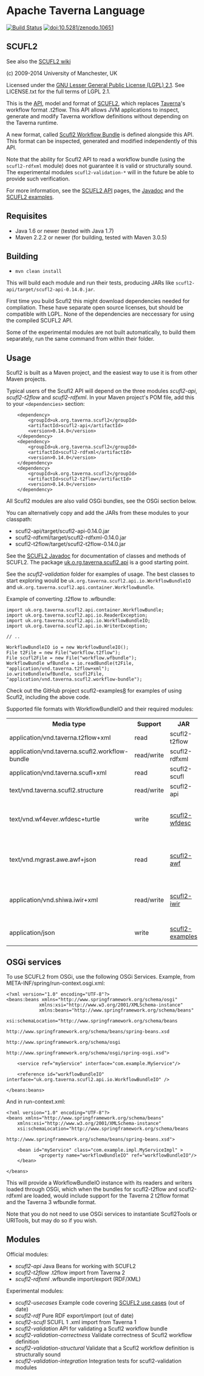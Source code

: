 <!---
   Licensed to the Apache Software Foundation (ASF) under one or more
   contributor license agreements.  See the NOTICE file distributed with
   this work for additional information regarding copyright ownership.
   The ASF licenses this file to You under the Apache License, Version 2.0
   (the "License"); you may not use this file except in compliance with
   the License.  You may obtain a copy of the License at

       http://www.apache.org/licenses/LICENSE-2.0

   Unless required by applicable law or agreed to in writing, software
   distributed under the License is distributed on an "AS IS" BASIS,
   WITHOUT WARRANTIES OR CONDITIONS OF ANY KIND, either express or implied.
   See the License for the specific language governing permissions and
   limitations under the License.
--->
# Apache Taverna Language

[![Build Status](https://travis-ci.org/taverna-incubator/incubator-taverna-language.svg)](https://travis-ci.org/taverna-incubator/incubator-taverna-language)
[![doi:10.5281/zenodo.10651](https://zenodo.org/badge/doi/10.5281/zenodo.10651.png)](http://dx.doi.org/10.5281/zenodo.10651)


## SCUFL2


See also the [SCUFL2 wiki][1]

(c) 2009-2014 University of Manchester, UK

Licensed under the [GNU Lesser General Public License (LGPL) 2.1][6]. 
See LICENSE.txt for the full terms of LGPL 2.1.

This is the [API][9], model and format of [SCUFL2][1], which replaces 
[Taverna][5]'s workflow format .t2flow. This API allows 
JVM applications to inspect, generate and modify Taverna workflow
definitions without depending on the Taverna runtime.

A new format, called [Scufl2 Workflow Bundle][7] is defined alongside this
API. This format can be inspected, generated and modified independently
of this API.

Note that the ability for Scufl2 API to read a workflow bundle (using
the `scufl2-rdfxml` module) does not guarantee it is valid or
structurally sound. The experimental modules `scufl2-validation-*` will
in the future be able to provide such verification.

For more information, see the [SCUFL2 API][9] pages, the
[Javadoc][10] and the [SCUFL2 examples][8].

Requisites
----------

* Java 1.6 or newer (tested with Java 1.7)
* Maven 2.2.2 or newer (for building, tested with Maven 3.0.5)


Building
--------

* `mvn clean install`

This will build each module and run their tests, producing JARs like
`scufl2-api/target/scufl2-api-0.14.0.jar`. 

First time you build Scufl2 this might download dependencies needed for
compliation. These have separate open source licenses, but should be
compatible with LGPL. None of the dependencies are neccessary for
using the compiled SCUFL2 API.

Some of the experimental modules are not built automatically, to build
them separately, run the same command from within their folder.



Usage
-----

Scufl2 is built as a Maven project, and the easiest way to use it is
from other Maven projects.

Typical users of the Scufl2 API will depend on the three modules
*scufl2-api*, *scufl2-t2flow* and *scufl2-rdfxml*. In your Maven
project's POM file, add this to your `<dependencies>` section:

		<dependency>
			<groupId>uk.org.taverna.scufl2</groupId>
			<artifactId>scufl2-api</artifactId>
			<version>0.14.0</version>
		</dependency>
		<dependency>
			<groupId>uk.org.taverna.scufl2</groupId>
			<artifactId>scufl2-rdfxml</artifactId>
			<version>0.14.0</version>
		</dependency>
		<dependency>
			<groupId>uk.org.taverna.scufl2</groupId>
			<artifactId>scufl2-t2flow</artifactId>
			<version>0.14.0</version>
		</dependency>

All Scufl2 modules are also valid OSGi bundles, see the OSGi section
below.  

You can alternatively copy and add the JARs from these modules to your
classpath:

* scufl2-api/target/scufl2-api-0.14.0.jar
* scufl2-rdfxml/target/scufl2-rdfxml-0.14.0.jar
* scufl2-t2flow/target/scufl2-t2flow-0.14.0.jar

See the [SCUFL2 Javadoc](http://mygrid.github.io/scufl2/api/0.14/) for 
documentation of classes and methods of SCUFL2. The package
[uk.o.rg.taverna.scufl2.api](http://mygrid.github.io/scufl2/api/0.14/uk/org/taverna/scufl2/api/package-summary.html)
is a good starting point.

See the *scufl2-validation* folder for examples of
usage. The best classes to start exploring would be
`uk.org.taverna.scufl2.api.io.WorkflowBundleIO` and
`uk.org.taverna.scufl2.api.container.WorkflowBundle`.

Example of converting .t2flow to .wfbundle:

    import uk.org.taverna.scufl2.api.container.WorkflowBundle;
    import uk.org.taverna.scufl2.api.io.ReaderException;
    import uk.org.taverna.scufl2.api.io.WorkflowBundleIO;
    import uk.org.taverna.scufl2.api.io.WriterException;

    // ..
    
    WorkflowBundleIO io = new WorkflowBundleIO();
    File t2File = new File("workflow.t2flow");
    File scufl2File = new File("workflow.wfbundle");
    WorkflowBundle wfBundle = io.readBundle(t2File, "application/vnd.taverna.t2flow+xml");
    io.writeBundle(wfBundle, scufl2File, "application/vnd.taverna.scufl2.workflow-bundle");

Check out the GitHub project scufl2-examples[8] for examples of using Scufl2, 
including the above code.

Supported file formats with WorkflowBundleIO and their required modules:

<table>
    <tr><th>Media type</th>  <th>Support</th> <th>JAR</th> <th>Description</th> </tr>
    <tr><td>application/vnd.taverna.t2flow+xml</td><td>read</td><td>scufl2-t2flow</td><td>Taverna 2 t2flow</td></tr>
    <tr><td>application/vnd.taverna.scufl2.workflow-bundle</td><td>read/write</td><td>scufl2-rdfxml</td><td>Taverna 3 workflow bundle</td></tr>
    <tr><td>application/vnd.taverna.scufl+xml</td><td>read</td><td>scufl2-scufl</td><td>Taverna 1 SCUFL (experimental)</td></tr>
    <tr><td>text/vnd.taverna.scufl2.structure</td><td>read/write</td><td>scufl2-api</td><td>Textual format for testing/debugging</td></tr>
    <tr><td>text/vnd.wf4ever.wfdesc+turtle</td><td>write</td><td><a href="https://github.com/wf4ever/scufl2-wfdesc">scufl2-wfdesc</a></td><td>Abstract workflow structure in <a href="http://www.w3.org/TR/turtle/">RDF Turtle</a> according to the <a href="http://purl.org/wf4ever/model#wfdesc">Wf4Ever wfdesc ontology</a></td></tr>
    <tr><td>text/vnd.mgrast.awe.awf+json</td><td>read</td><td><a href="https://github.com/stain/scufl2-awf">scufl2-awf</a></td> <td>Workflow definition of the MG-RAST <a href="https://github.com/MG-RAST/AWE">AWE</a> workflow engine. (experimental)</td></tr>
    <tr><td>application/vnd.shiwa.iwir+xml</td><td>read/write</td> <td><a href="https://github.com/stain/scufl2-iwir/">scufl2-iwir</a></td> <td><a href="http://www.shiwa-workflow.eu/">SHIWA</a>'s <a href="https://www.shiwa-workflow.eu/documents/10753/55350/IWIR+v1.1+Specification">IWIR</a> interoperabile workflow language (experimental)</td></tr>
    <tr><td>application/json</td> <td>write</td> <td><a href="https://github.com/myGrid/scufl2-examples">scufl2-examples</a></td> <td>Abstract workflow as JSON (experimental)</td></tr>
</table>


OSGi services
-------------
To use SCUFL2 from OSGi, use the following OSGi Services. Example, from
META-INF/spring/run-context.osgi.xml:

    <?xml version="1.0" encoding="UTF-8"?>
    <beans:beans xmlns="http://www.springframework.org/schema/osgi"
                xmlns:xsi="http://www.w3.org/2001/XMLSchema-instance"
                xmlns:beans="http://www.springframework.org/schema/beans"
                xsi:schemaLocation="http://www.springframework.org/schema/beans
                                    http://www.springframework.org/schema/beans/spring-beans.xsd
                                    http://www.springframework.org/schema/osgi
                                    http://www.springframework.org/schema/osgi/spring-osgi.xsd">

        <service ref="myService" interface="com.example.MyService"/>

        <reference id="workflowBundleIO" interface="uk.org.taverna.scufl2.api.io.WorkflowBundleIO" />

    </beans:beans>

And in run-context.xml:

    <?xml version="1.0" encoding="UTF-8"?>
    <beans xmlns="http://www.springframework.org/schema/beans"
        xmlns:xsi="http://www.w3.org/2001/XMLSchema-instance"
        xsi:schemaLocation="http://www.springframework.org/schema/beans
                            http://www.springframework.org/schema/beans/spring-beans.xsd">

        <bean id="myService" class="com.example.impl.MyServiceImpl" >
                <property name="workflowBundleIO" ref="workflowBundleIO"/>
        </bean>

    </beans>

This will provide a WorkflowBundleIO instance with its readers and
writers loaded through OSGi, which when the bundles for scufl2-t2flow
and scufl2-rdfxml are loaded, would include support for the Taverna 2
t2flow format and the Taverna 3 wfbundle format.

Note that you do not need to use OSGi services to instantiate
Scufl2Tools or URITools, but may do so if you wish.


Modules
-------

Official modules:

* *scufl2-api* Java Beans for working with SCUFL2 
* *scufl2-t2flow* .t2flow import from Taverna 2
* *scufl2-rdfxml* .wfbundle import/export (RDF/XML)

Experimental modules:

* *scufl2-usecases* Example code covering [SCUFL2 use cases][4] (out of date)
* *scufl2-rdf* Pure RDF export/import (out of date)
* *scufl2-scufl* SCUFL 1 .xml import from Taverna 1
* *scufl2-validation* API for validating a Scufl2 workflow bundle
* *scufl2-validation-correctness* 
  Validate correctness of Scufl2 workflow definition
* *scufl2-validation-structural*
  Validate that a Scufl2 workflow definition is structurally sound
* *scufl2-validation-integration*
  Integration tests for scufl2-validation modules



[1]: http://www.mygrid.org.uk/dev/wiki/display/developer/SCUFL2
[2]: http://www.mygrid.org.uk/
[3]: http://www.mygrid.org.uk/dev/wiki/display/story/Dataflow+serialization
[4]: http://www.mygrid.org.uk/dev/wiki/display/developer/SCUFL2+use+cases
[5]: http://www.taverna.org.uk/
[6]: http://www.gnu.org/licenses/lgpl-2.1.html
[7]: http://www.mygrid.org.uk/dev/wiki/display/developer/Taverna+Workflow+Bundle
[8]: https://github.com/mygrid/scufl2-examples
[9]: http://www.mygrid.org.uk/dev/wiki/display/developer/SCUFL2+API
[10]: http://mygrid.github.io/scufl2/api/0.14/
